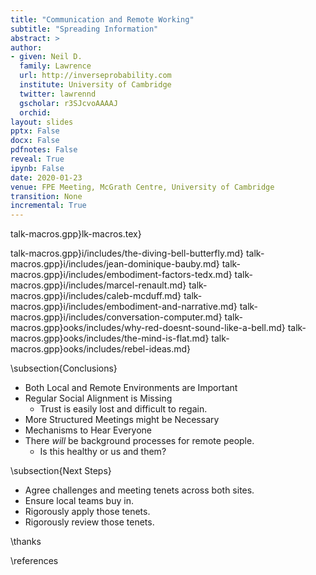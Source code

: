```yaml
---
title: "Communication and Remote Working"
subtitle: "Spreading Information"
abstract: >
author: 
- given: Neil D. 
  family: Lawrence 
  url: http://inverseprobability.com 
  institute: University of Cambridge
  twitter: lawrennd 
  gscholar: r3SJcvoAAAAJ 
  orchid: 
layout: slides
pptx: False
docx: False
pdfnotes: False
reveal: True
ipynb: False
date: 2020-01-23
venue: FPE Meeting, McGrath Centre, University of Cambridge
transition: None
incremental: True
---
```


talk-macros.gpp}lk-macros.tex}

talk-macros.gpp}i/includes/the-diving-bell-butterfly.md}
talk-macros.gpp}i/includes/jean-dominique-bauby.md}
talk-macros.gpp}i/includes/embodiment-factors-tedx.md}
talk-macros.gpp}i/includes/marcel-renault.md}
talk-macros.gpp}i/includes/caleb-mcduff.md}
talk-macros.gpp}i/includes/embodiment-and-narrative.md}
talk-macros.gpp}i/includes/conversation-computer.md}
talk-macros.gpp}ooks/includes/why-red-doesnt-sound-like-a-bell.md}
talk-macros.gpp}ooks/includes/the-mind-is-flat.md}
talk-macros.gpp}ooks/includes/rebel-ideas.md}

\subsection{Conclusions}

* Both Local and Remote Environments are Important
* Regular Social Alignment is Missing
  * Trust is easily lost and difficult to regain.
* More Structured Meetings might be Necessary
* Mechanisms to Hear Everyone
* There *will* be background processes for remote people.
  * Is this healthy or us and them?
  
\subsection{Next Steps}

* Agree challenges and meeting tenets across both sites.
* Ensure local teams buy in. 
* Rigorously apply those tenets.
* Rigorously review those tenets.

<!--locked in

conversation

kappenball

Mind is flat (who you are is determined by who is around you)-->

\thanks

\references
